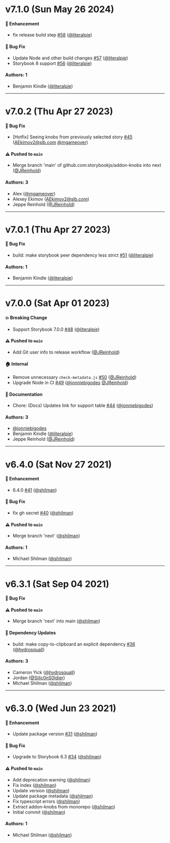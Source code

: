 # v7.1.0 (Sun May 26 2024)

#### 🚀 Enhancement

- fix release build step [#58](https://github.com/storybookjs/addon-knobs/pull/58) ([@literalpie](https://github.com/literalpie))

#### 🐛 Bug Fix

- Update Node and other build changes [#57](https://github.com/storybookjs/addon-knobs/pull/57) ([@literalpie](https://github.com/literalpie))
- Storybook 8 support [#56](https://github.com/storybookjs/addon-knobs/pull/56) ([@literalpie](https://github.com/literalpie))

#### Authors: 1

- Benjamin Kindle ([@literalpie](https://github.com/literalpie))

---

# v7.0.2 (Thu Apr 27 2023)

#### 🐛 Bug Fix

- [Hotfix] Seeing knobs from previously selected story [#45](https://github.com/storybookjs/addon-knobs/pull/45) (AEkimov2@slb.com [@mgameover](https://github.com/mgameover))

#### ⚠️ Pushed to `main`

- Merge branch 'main' of github.com:storybookjs/addon-knobs into next ([@JReinhold](https://github.com/JReinhold))

#### Authors: 3

- Alex ([@mgameover](https://github.com/mgameover))
- Alexey Ekimov (AEkimov2@slb.com)
- Jeppe Reinhold ([@JReinhold](https://github.com/JReinhold))

---

# v7.0.1 (Thu Apr 27 2023)

#### 🐛 Bug Fix

- build: make storybook peer dependency less strict [#51](https://github.com/storybookjs/addon-knobs/pull/51) ([@literalpie](https://github.com/literalpie))

#### Authors: 1

- Benjamin Kindle ([@literalpie](https://github.com/literalpie))

---

# v7.0.0 (Sat Apr 01 2023)

#### 💥 Breaking Change

- Support Storybook 7.0.0 [#48](https://github.com/storybookjs/addon-knobs/pull/48) ([@literalpie](https://github.com/literalpie))

#### ⚠️ Pushed to `main`

- Add Git user info to release workflow ([@JReinhold](https://github.com/JReinhold))

#### 🏠 Internal

- Remove unnecessary `check-metadata.js` [#50](https://github.com/storybookjs/addon-knobs/pull/50) ([@JReinhold](https://github.com/JReinhold))
- Upgrade Node in CI [#49](https://github.com/storybookjs/addon-knobs/pull/49) ([@jonniebigodes](https://github.com/jonniebigodes) [@JReinhold](https://github.com/JReinhold))

#### 📝 Documentation

- Chore: (Docs) Updates link for support table [#44](https://github.com/storybookjs/addon-knobs/pull/44) ([@jonniebigodes](https://github.com/jonniebigodes))

#### Authors: 3

- [@jonniebigodes](https://github.com/jonniebigodes)
- Benjamin Kindle ([@literalpie](https://github.com/literalpie))
- Jeppe Reinhold ([@JReinhold](https://github.com/JReinhold))

---

# v6.4.0 (Sat Nov 27 2021)

#### 🚀 Enhancement

- 6.4.0 [#41](https://github.com/storybookjs/addon-knobs/pull/41) ([@shilman](https://github.com/shilman))

#### 🐛 Bug Fix

- fix gh secret [#40](https://github.com/storybookjs/addon-knobs/pull/40) ([@shilman](https://github.com/shilman))

#### ⚠️ Pushed to `main`

- Merge branch 'next' ([@shilman](https://github.com/shilman))

#### Authors: 1

- Michael Shilman ([@shilman](https://github.com/shilman))

---

# v6.3.1 (Sat Sep 04 2021)

#### 🐛 Bug Fix


#### ⚠️ Pushed to `main`

- Merge branch 'next' into main ([@shilman](https://github.com/shilman))

#### 🔩 Dependency Updates

- build: make copy-to-clipboard an explicit dependency [#36](https://github.com/storybookjs/addon-knobs/pull/36) ([@hydrosquall](https://github.com/hydrosquall))

#### Authors: 3

- Cameron Yick ([@hydrosquall](https://github.com/hydrosquall))
- Jordan ([@Silic0nS0ldier](https://github.com/Silic0nS0ldier))
- Michael Shilman ([@shilman](https://github.com/shilman))

---

# v6.3.0 (Wed Jun 23 2021)

#### 🚀 Enhancement

- Update package version [#31](https://github.com/storybookjs/addon-knobs/pull/31) ([@shilman](https://github.com/shilman))

#### 🐛 Bug Fix

- Upgrade to Storybook 6.3 [#34](https://github.com/storybookjs/addon-knobs/pull/34) ([@shilman](https://github.com/shilman))

#### ⚠️ Pushed to `main`

- Add deprecation warning ([@shilman](https://github.com/shilman))
- Fix index ([@shilman](https://github.com/shilman))
- Update version ([@shilman](https://github.com/shilman))
- Update package metadata ([@shilman](https://github.com/shilman))
- Fix typescript errors ([@shilman](https://github.com/shilman))
- Extract addon-knobs from monorepo ([@shilman](https://github.com/shilman))
- Initial commit ([@shilman](https://github.com/shilman))

#### Authors: 1

- Michael Shilman ([@shilman](https://github.com/shilman))
